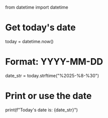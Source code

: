 from datetime import datetime

# Get today's date
today = datetime.now()

# Format: YYYY-MM-DD
date_str = today.strftime("%2025-%8-%30")

# Print or use the date
print(f"Today's date is: {date_str}")
